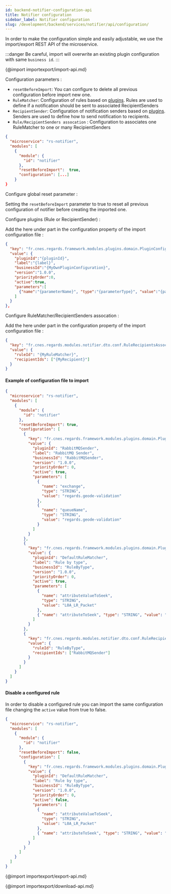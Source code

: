 ```yaml
---
id: backend-notifier-configuration-api
title: Notifier configuration
sidebar_label: Notifier configuration
slug: /development/backend/services/notifier/api/configuration/
---
```


In order to make the configuration simple and easily adjustable, we use the import/export REST API of the microservice.

:::danger
Be careful, import will overwrite an existing plugin configuration with same `business id`.
:::

{@import importexport/import-api.md}

Configuration parameters :

- `resetBeforeImport`: You can configure to delete all previous configuration before import new one.
- `RuleMatcher`: Configuration of rules based on [plugins](../../plugins#rule-matcher-plugins). Rules are used to define if a notification should be sent to associated RecipientSenders
- `RecipientSender`: Configuration of notification senders based on [plugins](../../plugins#recipient-sender-plugins). Senders are used to define how to send notification to recipients.
- `Rule/RecipientSenders assocation` : Configuration to associates one RuleMatcher to one or many RecipientSenders

```json
{
  "microservice": "rs-notifier",
  "modules": [
    {
      "module": {
        "id": "notifier"
      },
      "resetBeforeImport":  true,
      "configuration": [...]
    }
}
```

Configure global reset parameter :

Setting the `resetBeforeImport` parameter to true to reset all previous configuration of notifier before creating the imported one.

Configure plugins (Rule or RecipientSender) :

Add the here under part in the configuration property of the import configuration file :

```json
{
  "key": "fr.cnes.regards.framework.modules.plugins.domain.PluginConfiguration",
  "value": {
    "pluginId":"{pluginId}",
    "label":"{label}",
    "businessId":"{MyOwnPluginConfiguration}",
    "version":"1.0.0",
    "priorityOrder":0,
    "active":true,
    "parameters":[
      {"name":"{parameterName}", "type":"{parameterType}", "value":"{parameterValue}"}
    ]
  }
},
```

Configure RuleMatcher/RecipientSenders assocation :

Add the here under part in the configuration property of the import configuration file :

```json
{
  "key": "fr.cnes.regards.modules.notifier.dto.conf.RuleRecipientsAssociation",
  "value": {
    "ruleId": "{MyRuleMatcher}",
    "recipientIds": ["{MyRecipient}"]
  }
}
```

#### Example of configuration file to import

```json
{
  "microservice": "rs-notifier",
  "modules": [
    {
      "module": {
        "id": "notifier"
      },
      "resetBeforeImport": true,
      "configuration": [
        {
          "key": "fr.cnes.regards.framework.modules.plugins.domain.PluginConfiguration",
          "value": {
            "pluginId": "RabbitMQSender",
            "label": "RabbitMQ Sender",
            "businessId": "RabbitMQSender",
            "version": "1.0.0",
            "priorityOrder": 0,
            "active": true,
            "parameters": [
              {
                "name": "exchange",
                "type": "STRING",
                "value": "regards.geode-validation"
              },
              {
                "name": "queueName",
                "type": "STRING",
                "value": "regards.geode-validation"
              }
            ]
          }
        },
        {
          "key": "fr.cnes.regards.framework.modules.plugins.domain.PluginConfiguration",
          "value": {
            "pluginId": "DefaultRuleMatcher",
            "label": "Rule by type",
            "businessId": "RuleByType",
            "version": "1.0.0",
            "priorityOrder": 0,
            "active": true,
            "parameters": [
              {
                "name": "attributeValueToSeek",
                "type": "STRING",
                "value": "L0A_LR_Packet"
              },
              { "name": "attributeToSeek", "type": "STRING", "value": "type" }
            ]
          }
        },
        {
          "key": "fr.cnes.regards.modules.notifier.dto.conf.RuleRecipientsAssociation",
          "value": {
            "ruleId": "RuleByType",
            "recipientIds": ["RabbitMQSender"]
          }
        }
      ]
    }
  ]
}
```

#### Disable a configured rule

In order to disable a configured rule you can import the same configuration file changing the `active` value from true to false.

```json
{
  "microservice": "rs-notifier",
  "modules": [
    {
      "module": {
        "id": "notifier"
      },
      "resetBeforeImport": false,
      "configuration": [
        {
          "key": "fr.cnes.regards.framework.modules.plugins.domain.PluginConfiguration",
          "value": {
            "pluginId": "DefaultRuleMatcher",
            "label": "Rule by type",
            "businessId": "RuleByType",
            "version": "1.0.0",
            "priorityOrder": 0,
            "active": false,
            "parameters": [
              {
                "name": "attributeValueToSeek",
                "type": "STRING",
                "value": "L0A_LR_Packet"
              },
              { "name": "attributeToSeek", "type": "STRING", "value": "type" }
            ]
          }
        }
      ]
    }
  ]
}
```

{@import importexport/export-api.md}

{@import importexport/download-api.md}

